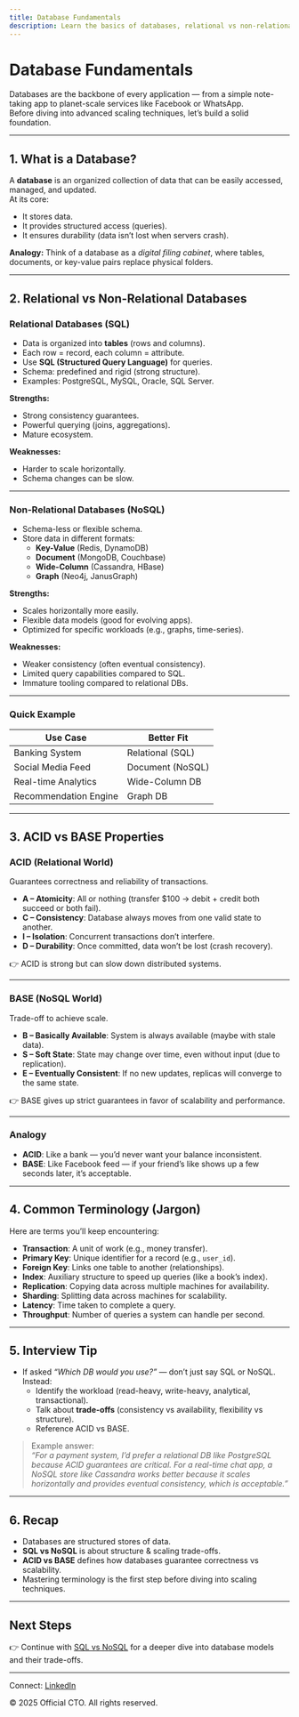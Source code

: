 ```yaml
---
title: Database Fundamentals
description: Learn the basics of databases, relational vs non-relational models, ACID vs BASE properties, and common terminology essential for system design interviews and real-world systems.
---
```


# Database Fundamentals

Databases are the backbone of every application — from a simple note-taking app to planet-scale services like Facebook or WhatsApp.  
Before diving into advanced scaling techniques, let’s build a solid foundation.

---

## 1. What is a Database?

A **database** is an organized collection of data that can be easily accessed, managed, and updated.  
At its core:  
- It stores data.  
- It provides structured access (queries).  
- It ensures durability (data isn’t lost when servers crash).  

**Analogy:** Think of a database as a *digital filing cabinet*, where tables, documents, or key-value pairs replace physical folders.

---

## 2. Relational vs Non-Relational Databases

### Relational Databases (SQL)
- Data is organized into **tables** (rows and columns).
- Each row = record, each column = attribute.
- Use **SQL (Structured Query Language)** for queries.
- Schema: predefined and rigid (strong structure).
- Examples: PostgreSQL, MySQL, Oracle, SQL Server.

**Strengths:**
- Strong consistency guarantees.
- Powerful querying (joins, aggregations).
- Mature ecosystem.

**Weaknesses:**
- Harder to scale horizontally.
- Schema changes can be slow.

---

### Non-Relational Databases (NoSQL)
- Schema-less or flexible schema.
- Store data in different formats:
  - **Key-Value** (Redis, DynamoDB)
  - **Document** (MongoDB, Couchbase)
  - **Wide-Column** (Cassandra, HBase)
  - **Graph** (Neo4j, JanusGraph)

**Strengths:**
- Scales horizontally more easily.
- Flexible data models (good for evolving apps).
- Optimized for specific workloads (e.g., graphs, time-series).

**Weaknesses:**
- Weaker consistency (often eventual consistency).
- Limited query capabilities compared to SQL.
- Immature tooling compared to relational DBs.

---

### Quick Example

| Use Case                  | Better Fit      |
|----------------------------|-----------------|
| Banking System             | Relational (SQL)|
| Social Media Feed          | Document (NoSQL)|
| Real-time Analytics        | Wide-Column DB  |
| Recommendation Engine      | Graph DB        |

---

## 3. ACID vs BASE Properties

### ACID (Relational World)
Guarantees correctness and reliability of transactions.  
- **A – Atomicity**: All or nothing (transfer $100 → debit + credit both succeed or both fail).  
- **C – Consistency**: Database always moves from one valid state to another.  
- **I – Isolation**: Concurrent transactions don’t interfere.  
- **D – Durability**: Once committed, data won’t be lost (crash recovery).  

👉 ACID is strong but can slow down distributed systems.

---

### BASE (NoSQL World)
Trade-off to achieve scale.  
- **B – Basically Available**: System is always available (maybe with stale data).  
- **S – Soft State**: State may change over time, even without input (due to replication).  
- **E – Eventually Consistent**: If no new updates, replicas will converge to the same state.  

👉 BASE gives up strict guarantees in favor of scalability and performance.

---

### Analogy
- **ACID**: Like a bank — you’d never want your balance inconsistent.  
- **BASE**: Like Facebook feed — if your friend’s like shows up a few seconds later, it’s acceptable.

---

## 4. Common Terminology (Jargon)

Here are terms you’ll keep encountering:

- **Transaction**: A unit of work (e.g., money transfer).  
- **Primary Key**: Unique identifier for a record (e.g., `user_id`).  
- **Foreign Key**: Links one table to another (relationships).  
- **Index**: Auxiliary structure to speed up queries (like a book’s index).  
- **Replication**: Copying data across multiple machines for availability.  
- **Sharding**: Splitting data across machines for scalability.  
- **Latency**: Time taken to complete a query.  
- **Throughput**: Number of queries a system can handle per second.  

---

## 5. Interview Tip

- If asked *“Which DB would you use?”* — don’t just say SQL or NoSQL.  
  Instead:  
  - Identify the workload (read-heavy, write-heavy, analytical, transactional).  
  - Talk about **trade-offs** (consistency vs availability, flexibility vs structure).  
  - Reference ACID vs BASE.  

> Example answer:  
> *“For a payment system, I’d prefer a relational DB like PostgreSQL because ACID guarantees are critical. For a real-time chat app, a NoSQL store like Cassandra works better because it scales horizontally and provides eventual consistency, which is acceptable.”*

---

## 6. Recap

- Databases are structured stores of data.  
- **SQL vs NoSQL** is about structure & scaling trade-offs.  
- **ACID vs BASE** defines how databases guarantee correctness vs scalability.  
- Mastering terminology is the first step before diving into scaling techniques.

---

## Next Steps
👉 Continue with [SQL vs NoSQL](/interview-section/database/sql-vs-nosql.md) for a deeper dive into database models and their trade-offs.

---

<footer>
  <p>Connect: <a href="https://www.linkedin.com/in/ravi-shankar-a725b0225/">LinkedIn</a></p>
  <p>&copy; 2025 Official CTO. All rights reserved.</p>
</footer>
